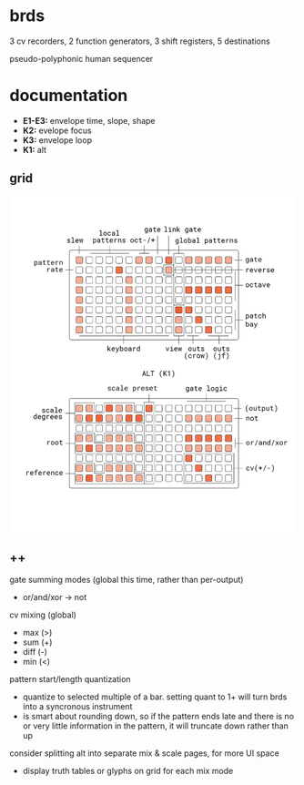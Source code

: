 # brds

3 cv recorders, 2 function generators, 3 shift registers, 5 destinations

pseudo-polyphonic human sequencer

# documentation

- **E1-E3:** envelope time, slope, shape
- **K2:** evelope focus
- **K3:** envelope loop
- **K1:** alt

## grid

![brds grid docs](doc/brds.png)

## ++

gate summing modes (global this time, rather than per-output)
- or/and/xor -> not

cv mixing (global)
- max (>)
- sum (+)
- diff (-)
- min (<)

pattern start/length quantization
- quantize to selected multiple of a bar. setting quant to 1+ will turn brds into a syncronous instrument
- is smart about rounding down, so if the pattern ends late and there is no or very little information in the pattern, it will truncate down rather than up

consider splitting alt into separate mix & scale pages, for more UI space
- display truth tables or glyphs on grid for each mix mode 
